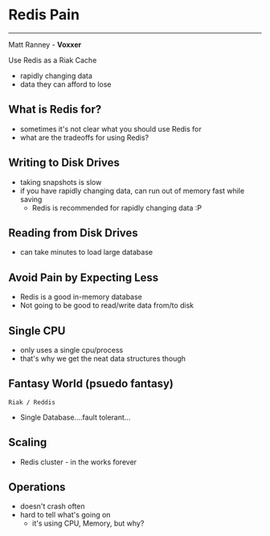 # Redis Pain

---

Matt Ranney - **Voxxer**

Use Redis as a Riak Cache

+	rapidly changing data
+	data they can afford to lose

## What is Redis for?

+	sometimes it's not clear what you should use Redis for
+	what are the tradeoffs for using Redis?


## Writing to Disk Drives

+	taking snapshots is slow
+	if you have rapidly changing data, can run out of memory fast while saving
	+	Redis is recommended for rapidly changing data :P

## Reading from Disk Drives

+	can take minutes to load large database

## Avoid Pain by Expecting Less

+	Redis is a good in-memory database
+	Not going to be good to read/write data from/to disk

## Single CPU

+	only uses a single cpu/process
+	that's why we get the neat data structures though

## Fantasy World (psuedo fantasy)

	Riak / Reddis

+	Single Database....fault tolerant...

## Scaling

+	Redis cluster - in the works forever

## Operations

+	doesn't crash often
+	hard to tell what's going on
	+	it's using CPU, Memory, but why?
	
